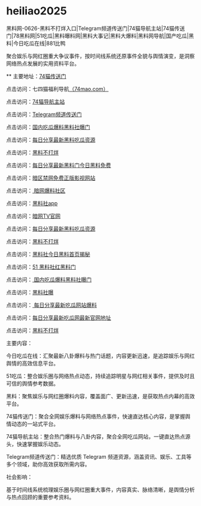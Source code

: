 # heiliao2025
黑料网-0626-黑料不打烊入口|Telegram频道传送门|74猫导航主站|74猫传送门|78黑料网|51吃瓜|黑料曝料网|黑料大事记|黑料大爆料|黑料网导航|国产吃瓜|黑料|今日吃瓜在线|881比鸭

聚合娱乐与网红圈重大争议事件，按时间线系统还原事件全貌与舆情演变，是洞察网络热点发展的实用资料平台。

** 主要地址：<a href="https://74mao.com/">74猫传送门</a>

点击访问：七四猫福利导航<a href="https://74mao.com/">（74mao.com）</a>

点击访问：<a href="https://74mao.com/">74猫导航主站</a>

点击访问：<a href="https://74mao.com/">Telegram频道传送门</a>

点击访问：<a href="https://hl442.pages.dev/">国内吃瓜爆料黑料社曝门</a>

点击访问：<a href="https://hl440.pages.dev/">每日分享最新黑料吃瓜资源</a>

点击访问：<a href="https://hl450.pages.dev/">黑料不打烊</a>

点击访问：<a href="https://hl432.pages.dev/">每日分享最新黑料门今日黑料免费 </a>

点击访问：<a href="https://aw5-03.pages.dev/">暗区禁网免费正版影视网站</a>

点击访问：<a href="https://aw3-02.pages.dev/"> 暗网爆料社区</a>

点击访问：<a href="https://hl372.pages.dev/">黑料社app</a>

点击访问：<a href="https://aw7-03.pages.dev/">暗网TV官网</a>

点击访问：<a href="https://hl433.pages.dev/">每日分享最新黑料吃瓜资源</a>

点击访问：<a href="https://hl388.pages.dev/">黑料不打烊</a>

点击访问：<a href="https://hl434.pages.dev/">黑料社今日黑料首页揭秘</a>

点击访问：<a href="https://hl441.pages.dev/">51 黑料社红黑料门</a>

点击访问：<a href="https://hl435.pages.dev/"> 国内吃瓜爆料黑料社曝门</a>

点击访问：<a href="https://hl436.pages.dev/">黑料社曝</a>

点击访问：<a href="https://hl437.pages.dev/"> 每日分享最新吃瓜网站爆料</a>

点击访问：<a href="https://hl438.pages.dev/">每日分享最新吃瓜网最新官网地址</a>

点击访问：<a href="https://hl439.pages.dev/">黑料不打烊</a>

主要内容：

今日吃瓜在线：汇聚最新八卦爆料与热门话题，内容更新迅速，是追踪娱乐与网红舆情的高效信息平台。

51吃瓜：整合娱乐圈与网络热点动态，持续追踪明星与网红相关事件，提供及时且可信的舆情参考数据。

黑料：聚焦娱乐与网红圈爆料内容，覆盖面广、更新迅速，是获取热点内幕的高效平台。

74猫传送门：聚合全网娱乐爆料与网络热点事件，快速直达核心内容，是掌握舆情动态的一站式平台。

74猫导航主站：整合热门爆料与八卦内容，聚合全网吃瓜网站，一键直达热点源头，快速掌握娱乐动态。

Telegram频道传送门：精选优质 Telegram 频道资源，涵盖资讯、娱乐、工具等多个领域，助你高效获取所需内容。

社会影响：

基于时间线系统梳理娱乐圈与网红圈重大事件，内容真实、脉络清晰，是舆情分析与热点回顾的重要参考资料。

<span style="display:none;">[Canonical link](）</span>
